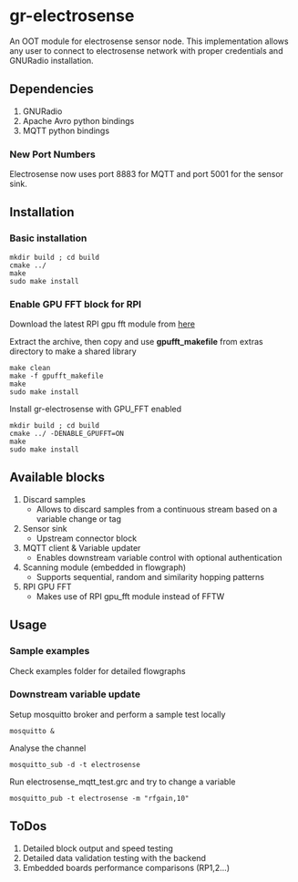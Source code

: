 # gr-electrosense
An OOT module for electrosense sensor node. This implementation allows any user to connect to electrosense network with proper credentials and GNURadio installation.

## Dependencies

1. GNURadio
2. Apache Avro python bindings
3. MQTT python bindings

### New Port Numbers
Electrosense now uses port 8883 for MQTT and port 5001 for the sensor sink. 
## Installation

### Basic installation

```
mkdir build ; cd build
cmake ../
make
sudo make install
```
### Enable GPU FFT block for RPI

Download the latest RPI gpu fft module from [here](http://www.aholme.co.uk/GPU_FFT/Main.htm "gpu_fft")

Extract the archive, then copy and  use **gpufft\_makefile** from extras directory to make a shared library

```
make clean
make -f gpufft_makefile
make 
sudo make install
```

Install gr-electrosense with GPU_FFT enabled 

```
mkdir build ; cd build
cmake ../ -DENABLE_GPUFFT=ON
make
sudo make install
```

## Available blocks
1. Discard samples 
	* Allows to discard samples from a continuous stream based on a variable change or tag
2. Sensor sink
	* Upstream connector block
3. MQTT client & Variable updater
	* Enables downstream variable control with optional authentication
4. Scanning module (embedded in flowgraph)
	* Supports sequential, random and similarity hopping patterns
5. RPI GPU FFT
	* Makes use of RPI gpu_fft module instead of FFTW

## Usage

### Sample examples
Check examples folder for detailed flowgraphs

### Downstream variable update
Setup mosquitto broker and perform a sample test locally 
```
mosquitto &
```
Analyse the channel 
```
mosquitto_sub -d -t electrosense
```
Run electrosense_mqtt_test.grc and try to change a variable 
```
mosquitto_pub -t electrosense -m "rfgain,10"
```

## ToDos

1. Detailed block output and speed testing
2. Detailed data validation testing with the backend
3. Embedded boards performance comparisons (RP1,2...)
